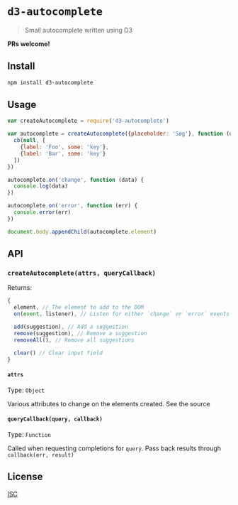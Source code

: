 # `d3-autocomplete`

> Small autocomplete written using D3

**PRs welcome!**

## Install

```sh
npm install d3-autocomplete
```

## Usage

```js
var createAutocomplete = require('d3-autocomplete')

var autocomplete = createAutocomplete({placeholder: 'Søg'}, function (query, cb) {
  cb(null, [
    {label: 'Foo', some: 'key'},
    {label: 'Bar', some: 'key'}
  ])
})

autocomplete.on('change', function (data) {
  console.log(data)
})

autocomplete.on('error', function (err) {
  console.error(err)
})

document.body.appendChild(autocomplete.element)

```

## API

### `createAutocomplete(attrs, queryCallback)`

Returns:

```js
{
  element, // The element to add to the DOM
  on(event, listener), // Listen for either `change` or `error` events

  add(suggestion), // Add a suggestion
  remove(suggestion), // Remove a suggestion
  removeAll(), // Remove all suggestions

  clear() // Clear input field
}
```

#### `attrs`
Type: `Object`

Various attributes to change on the elements created. See the source

#### `queryCallback(query, callback)`
Type: `Function`

Called when requesting completions for `query`. Pass back results through `callback(err, result)`

## License

[ISC](LICENSE.md)
